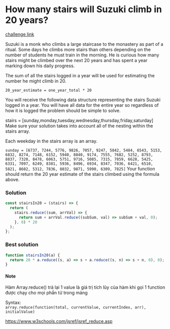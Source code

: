 # How many stairs will Suzuki climb in 20 years?

[challenge link](https://www.codewars.com/kata/56fc55cd1f5a93d68a001d4e)

Suzuki is a monk who climbs a large staircase to the monastery as part of a ritual. Some days he climbs more stairs than others depending on the number of students he must train in the morning. He is curious how many stairs might be climbed over the next 20 years and has spent a year marking down his daily progress.

The sum of all the stairs logged in a year will be used for estimating the number he might climb in 20.

`20_year_estimate = one_year_total * 20`

You will receive the following data structure representing the stairs Suzuki logged in a year. You will have all data for the entire year so regardless of how it is logged the problem should be simple to solve.

stairs = [sunday,monday,tuesday,wednesday,thursday,friday,saturday]
Make sure your solution takes into account all of the nesting within the stairs array.

Each weekday in the stairs array is an array.

`sunday = [6737, 7244, 5776, 9826, 7057, 9247, 5842, 5484, 6543, 5153, 6832, 8274, 7148, 6152, 5940, 8040, 9174, 7555, 7682, 5252, 8793, 8837, 7320, 8478, 6063, 5751, 9716, 5085, 7315, 7859, 6628, 5425, 6331, 7097, 6249, 8381, 5936, 8496, 6934, 8347, 7036, 6421, 6510, 5821, 8602, 5312, 7836, 8032, 9871, 5990, 6309, 7825]`
Your function should return the 20 year estimate of the stairs climbed using the formula above.

### Solution

```javascript
const stairsIn20 = (stairs) => {
  return (
    stairs.reduce((sum, arrVal) => {
      return sum + arrVal.reduce((subSum, val) => subSum + val, 0);
    }, 0) * 20
  );
};
```

### Best solution

```javascript
function stairsIn20(a) {
  return 20 * a.reduce((s, a) => s + a.reduce((s, n) => s + n, 0), 0);
}
```

#### Note

Hàm Array.reduce() trả lại 1 value là giá trị tích lũy của hàm khi gọi 1 function được chạy cho mọi phần tử trong mảng

Syntax:  
`array.reduce(function(total, currentValue, currentIndex, arr), initialValue)`

https://www.w3schools.com/jsref/jsref_reduce.asp
